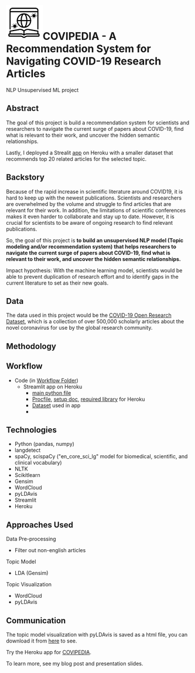 # <img src="https://github.com/crystal-ctrl/nlp_project/blob/main/Covipedia.png" width="100"/>COVIPEDIA - A Recommendation System for Navigating COVID-19 Research Articles

NLP Unsupervised ML project

## Abstract

The goal of this project is build a recommendation system for scientists and researchers to navigate the current surge of papers about COVID-19, find what is relevant to their work, and uncover the hidden semantic relationships. 

Lastly, I deployed a Strealit [app](https://covipedia.herokuapp.com/) on Heroku with a smaller dataset that recommends top 20 related articles for the selected topic. 



## Backstory

Because of the rapid increase in scientific literature around COVID19, it is hard to keep up with the newest publications. Scientists and researchers are overwhelmed by the volume and struggle to find articles that are relevant for their work. In addition, the limitations of scientific conferences makes it even harder to collaborate and stay up to date. However, it is crucial for scientists to be aware of ongoing research to find relevant publications. 

So, the goal of this project is **to build an unsupervised NLP model (Topic modeling and/or recommendation system) that helps researchers to navigate the current surge of papers about COVID-19, find what is relevant to their work, and uncover the hidden semantic relationships.** 

Impact hypothesis: With the machine learning model, scientists would be able to prevent duplication of research effort and to identify gaps in the current literature to set as their new goals.



## Data

The data used in this project would be the [COVID-19 Open Research Dataset](https://www.semanticscholar.org/cord19), which is a collection of over 500,000 scholarly articles about the novel coronavirus for use by the global research community.



## Methodology 





## Workflow

- Code (in [Workflow Folder](https://github.com/crystal-ctrl/nlp_project/tree/main/Workflow))
  - Streamlit app on Heroku
    - [main python file](https://github.com/crystal-ctrl/nlp_project/blob/main/myapp.py)
    - [Procfile](https://github.com/crystal-ctrl/nlp_project/blob/main/Procfile), [setup doc](https://github.com/crystal-ctrl/nlp_project/blob/main/setup.sh), [required library](https://github.com/crystal-ctrl/nlp_project/blob/main/requirements.txt) for Heroku
    - [Dataset](https://github.com/crystal-ctrl/nlp_project/blob/main/app_ready.csv) used in app
    - 



## Technologies

- Python (pandas, numpy)
- langdetect
- spaCy, scispaCy ("en_core_sci_lg" model for biomedical, scientific, and clinical vocabulary)
- NLTK
- Scikitlearn 
- Gensim
- WordCloud
- pyLDAvis
- Streamlit
- Heroku

## Approaches Used

Data Pre-processing

- Filter out non-english articles





Topic Model

- LDA (Gensim)

Topic Visualization

- WordCloud
- pyLDAvis



## Communication

The topic model visualization with pyLDAvis is saved as a html file, you can download it from [here](https://github.com/crystal-ctrl/nlp_project/blob/main/Images/lda.html) to see.

Try the Heroku app for [COVIPEDIA](https://covipedia.herokuapp.com/).

To learn more, see my blog post and presentation slides.




